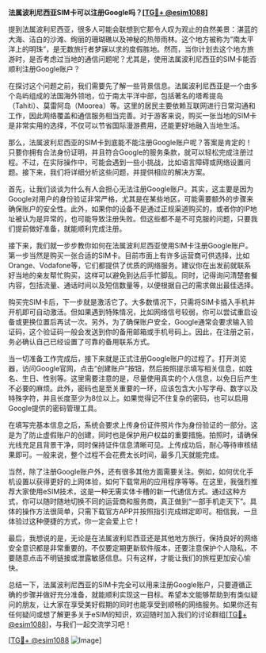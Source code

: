 **法属波利尼西亚SIM卡可以注册Google吗？[[TG💪+ @esim1088](https://t.me/s/esim1088)]**

提到法属波利尼西亚，很多人可能会联想到它那令人叹为观止的自然美景：湛蓝的大海、洁白的沙滩、绚丽的珊瑚礁以及神秘的热带雨林。这个地方被称为“南太平洋上的明珠”，是无数旅行者梦寐以求的度假胜地。然而，当你计划去这个地方旅游时，是否考虑过当地的通信问题呢？尤其是，使用法属波利尼西亚的SIM卡能否顺利注册Google账户？

在探讨这个问题之前，我们需要先了解一些背景信息。法属波利尼西亚是一个由多个岛屿组成的法国海外领地，位于南太平洋中部，包括著名的塔希提岛（Tahiti）、莫雷阿岛（Moorea）等。这里的居民主要依赖互联网进行日常沟通和工作，因此网络覆盖和通信服务相当完善。对于游客来说，购买一张当地的SIM卡是非常实用的选择，不仅可以节省国际漫游费用，还能更好地融入当地生活。

那么，法属波利尼西亚的SIM卡到底能不能注册Google账户呢？答案是肯定的！只要你拥有合法身份证明，并且符合Google的服务条款，就可以轻松完成注册过程。不过，在实际操作中，可能会遇到一些小挑战，比如语言障碍或网络设置问题。接下来，我们将详细分析这些问题，并提供相应的解决方案。

首先，让我们谈谈为什么有人会担心无法注册Google账户。其实，这主要是因为Google对用户的身份验证非常严格，尤其是在某些地区，可能需要额外的步骤来确保账户的安全性。此外，如果你的设备不是通过正规渠道购买的，或者你的IP地址被认为是异常的，也可能导致注册失败。但这些都不是不可克服的问题，只要我们提前做好准备，就能顺利完成注册。

接下来，我们就一步步教你如何在法属波利尼西亚使用SIM卡注册Google账户。第一步当然是购买一张合适的SIM卡。目前市面上有许多运营商可供选择，比如Orange、Vodafone等，它们都提供了优质的网络服务。建议你在出发前就联系好当地的亲友帮忙购买，这样可以避免到达后手忙脚乱。同时，记得询问清楚套餐内容，包括流量、通话时间以及短信数量等，以便根据自己的需求做出最佳选择。

购买完SIM卡后，下一步就是激活它了。大多数情况下，只需将SIM卡插入手机并开机即可自动激活。但如果遇到特殊情况，比如网络信号较弱，你可以尝试重启设备或更换位置后再试一次。另外，为了确保账户安全，Google通常会要求输入验证码，这个验证码一般会发送到你的备用邮箱或手机号码上。因此，在注册之前，务必确认自己已经设置了可靠的备用联系方式。

当一切准备工作完成后，接下来就是正式注册Google账户的过程了。打开浏览器，访问Google官网，点击“创建账户”按钮，然后按照提示填写相关信息，如姓名、生日、性别等。这里需要注意的是，尽量使用真实的个人信息，以免日后产生不必要的麻烦。此外，密码也是至关重要的一环，应该包含大小写字母、数字以及特殊字符，并且长度至少为8位以上。如果觉得记不住复杂的密码，也可以启用Google提供的密码管理工具。

在填写完基本信息之后，系统会要求上传身份证件照片作为身份验证的一部分。这是为了防止虚假账户的创建，同时也是保护用户权益的重要措施。拍照时，请确保光线充足且背景干净，同时保持证件信息清晰可见。上传成功后，耐心等待审核结果即可。一般来说，整个过程不会花费太长时间，最多几天就能完成。

当然，除了注册Google账户外，还有很多其他方面需要关注。例如，如何优化手机设置以获得更好的上网体验，如何下载常用的应用程序等等。在这里，我强烈推荐大家使用eSIM技术，这是一种无需实体卡槽的新一代通信方式。通过这种方式，你可以随时随地切换不同的运营商和服务商，真正做到“一部手机走天下”。具体的操作方法很简单，只需下载官方APP并按照指引完成绑定即可。相信我，一旦体验过这种便捷的方式，你一定会爱上它！

最后，我想说的是，无论是在法属波利尼西亚还是其他地方旅行，保持良好的网络安全意识都是非常重要的。不仅要定期更新软件版本，还要注意保护个人隐私，不要随意点击不明链接或泄露敏感信息。只有这样，才能让我们的旅程更加安心愉快。

总结一下，法属波利尼西亚的SIM卡完全可以用来注册Google账户，只要遵循正确的步骤并做好充分准备，就能顺利实现这一目标。希望本文能够帮助到有类似疑问的朋友，让大家在享受美好假期的同时也能享受到顺畅的网络服务。如果你还有任何疑问或想了解更多关于eSIM的知识，欢迎随时加入我们的讨论群组[[TG💪+ @esim1088](https://t.me/s/esim1088)]，与我们一起交流学习吧！

[[TG💪+ @esim1088](https://t.me/s/esim1088) ![Image](https://i.postimg.cc/4NQfJmqS/Snipaste-2025-05-13-00-14-12.png)]